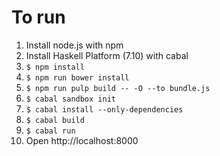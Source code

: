# To run

1. Install node.js with npm
1. Install Haskell Platform (7.10) with cabal
1. `$ npm install`
1. `$ npm run bower install`
1. `$ npm run pulp build -- -O --to bundle.js`
1. `$ cabal sandbox init`
1. `$ cabal install --only-dependencies`
1. `$ cabal build`
1. `$ cabal run`
1. Open http://localhost:8000
